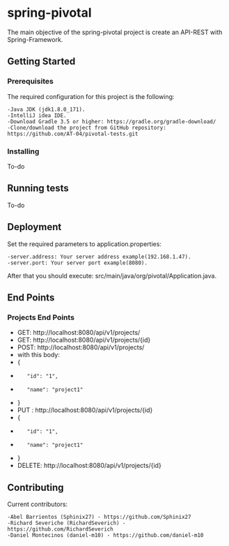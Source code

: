 # spring-pivotal

The main objective of the spring-pivotal project is create an API-REST with Spring-Framework.

## Getting Started

### Prerequisites

The required configuration for this project is the following:

    -Java JDK (jdk1.8.0_171).
    -IntelliJ idea IDE.
    -Download Gradle 3.5 or higher: https://gradle.org/gradle-download/
    -Clone/download the project from GitHub repository: https://github.com/AT-04/pivotal-tests.git

### Installing

To-do

## Running tests

To-do

## Deployment

Set the required parameters to application.properties:

    -server.address: Your server address example(192.168.1.47).
    -server.port: Your server port example(8080).

After that you should execute: src/main/java/org/pivotal/Application.java.

## End Points

### Projects End Points
- GET: http://localhost:8080/api/v1/projects/
- GET: http://localhost:8080/api/v1/projects/{id}
- POST: http://localhost:8080/api/v1/projects/
- with this body:
-    {
-        "id": "1",
-        "name": "project1"
-    }
- PUT : http://localhost:8080/api/v1/projects/{id}
-    {
-        "id": "1",
-        "name": "project1"
-    }
- DELETE: http://localhost:8080/api/v1/projects/{id}


## Contributing

Current contributors:

    -Abel Barrientos (Sphinix27) - https://github.com/Sphinix27
    -Richard Severiche (RichardSeverich) - https://github.com/RichardSeverich
    -Daniel Montecinos (daniel-m10) - https://github.com/daniel-m10


